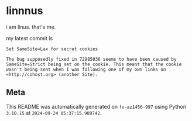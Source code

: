 # linnnus

i am linus. that's me.

my latest commit is

```
Set SameSite=Lax for secret cookies

The bug supposedly fixed in 72985036 seems to have been caused by
SameSite=Strict being set on the cookie. This meant that the cookie
wasn't being sent when I was following one of my own links on
<http://cohost.org> (another Site).
```

## Meta

This README was automatically generated on `fv-az1456-997` using Python
`3.10.15` at `2024-09-24 05:37:15.989742`.
